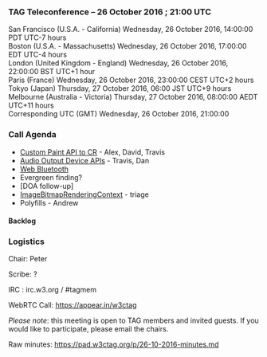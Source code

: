 ### TAG Teleconference – 26 October 2016 ; 21:00 UTC

San Francisco (U.S.A. - California)	Wednesday, 26 October 2016, 14:00:00	PDT	UTC-7 hours  
Boston (U.S.A. - Massachusetts)	Wednesday, 26 October 2016, 17:00:00	EDT	UTC-4 hours  
London (United Kingdom - England)	Wednesday, 26 October 2016, 22:00:00	BST	UTC+1 hour  
Paris (France)	Wednesday, 26 October 2016, 23:00:00	CEST	UTC+2 hours  
Tokyo (Japan)	Thursday, 27 October 2016, 06:00	JST	UTC+9 hours  
Melbourne (Australia - Victoria)	Thursday, 27 October 2016, 08:00:00	AEDT	UTC+11 hours  
Corresponding UTC (GMT)	Wednesday, 26 October 2016, 21:00:00	 

### Call Agenda

* [Custom Paint API to CR](https://github.com/w3ctag/spec-reviews/issues/140) - Alex, David, Travis
* [Audio Output Device APIs](https://github.com/w3ctag/spec-reviews/issues/132) - Travis, Dan
* [Web Bluetooth](https://github.com/w3ctag/spec-reviews/issues/139)
* Evergreen finding?
* [DOA follow-up]
* [ImageBitmapRenderingContext](https://github.com/w3ctag/spec-reviews/issues/141) - triage
* Polyfills - Andrew

#### Backlog

### Logistics

Chair: Peter

Scribe: ?

IRC : irc.w3.org / #tagmem

WebRTC Call: https://appear.in/w3ctag

*Please note*: this meeting is open to TAG members and invited guests. If you would like to participate, please email the chairs.

Raw minutes: https://pad.w3ctag.org/p/26-10-2016-minutes.md
